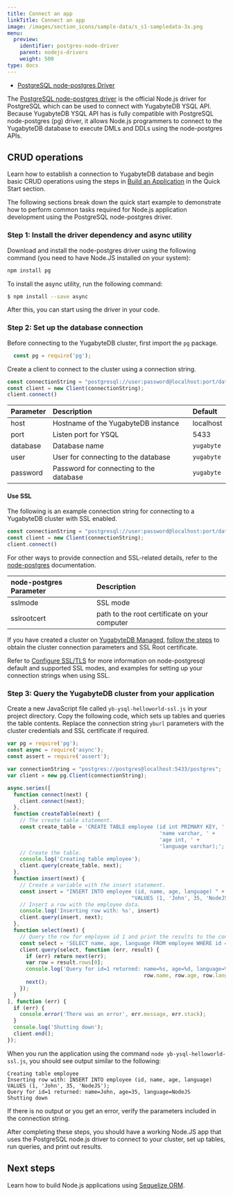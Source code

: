 ```yaml
---
title: Connect an app
linkTitle: Connect an app
image: /images/section_icons/sample-data/s_s1-sampledata-3x.png
menu:
  preview:
    identifier: postgres-node-driver
    parent: nodejs-drivers
    weight: 500
type: docs
---
```


<ul class="nav nav-tabs-alt nav-tabs-yb">

  <li >
    <a href="/preview/drivers-orms/nodejs/postgres-node-driver/" class="nav-link active">
      <i class="icon-postgres" aria-hidden="true"></i>
      PostgreSQL node-postgres Driver
    </a>
  </li>

</ul>

The [PostgreSQL node-postgres driver](https://node-postgres.com/) is the official Node.js driver for PostgreSQL which can be used to connect with YugabyteDB YSQL API. Because YugabyteDB YSQL API has is fully compatible with PostgreSQL node-postgres (pg) driver, it allows Node.js programmers to connect to the YugabyteDB database to execute DMLs and DDLs using the node-postgres APIs.

## CRUD operations

Learn how to establish a connection to YugabyteDB database and begin basic CRUD operations using the steps in [Build an Application](/preview/quick-start/build-apps/nodejs/ysql-pg/) in the Quick Start section.

The following sections break down the quick start example to demonstrate how to perform common tasks required for Node.js application development using the PostgreSQL node-postgres driver.

### Step 1: Install the driver dependency and async utility

Download and install the node-postgres driver using the following command (you need to have Node.JS installed on your system):

```sh
npm install pg
```

To install the async utility, run the following command:

```sh
$ npm install --save async
```

After this, you can start using the driver in your code.

### Step 2:  Set up the database connection

Before connecting to the YugabyteDB cluster, first import the `pg` package.

``` js
  const pg = require('pg');
```

Create a client to connect to the cluster using a connection string.

```javascript
const connectionString = "postgresql://user:password@localhost:port/database"
const client = new Client(connectionString);
client.connect()
```

| Parameter | Description | Default |
| :-------- | :---------- | :------ |
| host | Hostname of the YugabyteDB instance | localhost |
| port | Listen port for YSQL | 5433 |
| database | Database name | `yugabyte` |
| user | User for connecting to the database | `yugabyte` |
| password | Password for connecting to the database | `yugabyte` |

#### Use SSL

The following is an example connection string for connecting to a YugabyteDB cluster with SSL enabled.

```javascript
const connectionString = "postgresql://user:password@localhost:port/database?ssl=true&sslmode=verify-full&sslrootcert=~/.postgresql/root.crt"
const client = new Client(connectionString);
client.connect()
```

For other ways to provide connection and SSL-related details, refer to the [node-postgres](https://node-postgres.com/) documentation.

| node-postgres Parameter | Description |
| :---------------------- | :---------- |
| sslmode | SSL mode |
| sslrootcert | path to the root certificate on your computer |

If you have created a cluster on [YugabyteDB Managed](https://www.yugabyte.com/cloud/), [follow the steps](../../../yugabyte-cloud/cloud-connect/connect-applications/) to obtain the cluster connection parameters and SSL Root certificate.

Refer to [Configure SSL/TLS](../../../reference/drivers/nodejs/postgres-pg-reference/#configure-ssl-tls) for more information on node-postgresql default and supported SSL modes, and examples for setting up your connection strings when using SSL.

### Step 3: Query the YugabyteDB cluster from your application

Create a new JavaScript file called `yb-ysql-helloworld-ssl.js` in your project directory. Copy the following code, which sets up tables and queries the table contents. Replace the connection string `yburl` parameters with the cluster credentials and SSL certificate if required.

```js
var pg = require('pg');
const async = require('async');
const assert = require('assert');

var connectionString = "postgres://postgres@localhost:5433/postgres";
var client = new pg.Client(connectionString);

async.series([
  function connect(next) {
    client.connect(next);
  },
  function createTable(next) {
    // The create table statement.
    const create_table = 'CREATE TABLE employee (id int PRIMARY KEY, ' +
                                                 'name varchar, ' +
                                                 'age int, ' +
                                                 'language varchar);';
    // Create the table.
    console.log('Creating table employee');
    client.query(create_table, next);
  },
  function insert(next) {
    // Create a variable with the insert statement.
    const insert = "INSERT INTO employee (id, name, age, language) " +
                                        "VALUES (1, 'John', 35, 'NodeJS');";
    // Insert a row with the employee data.
    console.log('Inserting row with: %s', insert)
    client.query(insert, next);
  },
  function select(next) {
    // Query the row for employee id 1 and print the results to the console.
    const select = 'SELECT name, age, language FROM employee WHERE id = 1;';
    client.query(select, function (err, result) {
      if (err) return next(err);
      var row = result.rows[0];
      console.log('Query for id=1 returned: name=%s, age=%d, language=%s',
                                            row.name, row.age, row.language);
      next();
    });
  }
], function (err) {
  if (err) {
    console.error('There was an error', err.message, err.stack);
  }
  console.log('Shutting down');
  client.end();
});
```

When you run the application using the command `node yb-ysql-helloworld-ssl.js`, you should see output similar to the following:

```output
Creating table employee
Inserting row with: INSERT INTO employee (id, name, age, language) VALUES (1, 'John', 35, 'NodeJS');
Query for id=1 returned: name=John, age=35, language=NodeJS
Shutting down
```

If there is no output or you get an error, verify the parameters included in the connection string.

After completing these steps, you should have a working Node.JS app that uses the PostgreSQL node.js driver to connect to your cluster, set up tables, run queries, and print out results.

## Next steps

Learn how to build Node.js applications using [Sequelize ORM](../sequelize).
